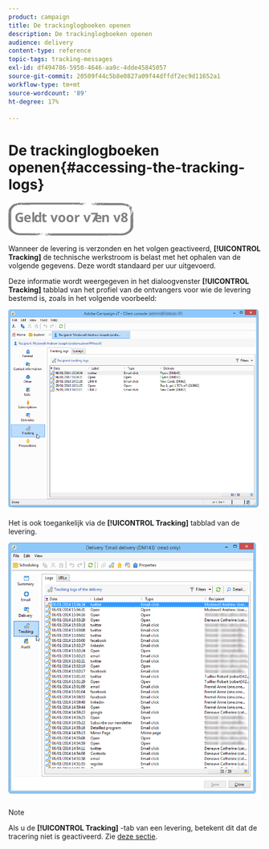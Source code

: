 ```yaml
---
product: campaign
title: De trackinglogboeken openen
description: De trackinglogboeken openen
audience: delivery
content-type: reference
topic-tags: tracking-messages
exl-id: df494786-5950-4646-aa9c-4dde45845057
source-git-commit: 20509f44c5b8e0827a09f44dffdf2ec9d11652a1
workflow-type: tm+mt
source-wordcount: '89'
ht-degree: 17%

---
```


# De trackinglogboeken openen{#accessing-the-tracking-logs}

![](../../assets/common.svg)

Wanneer de levering is verzonden en het volgen geactiveerd, **[!UICONTROL Tracking]** de technische werkstroom is belast met het ophalen van de volgende gegevens. Deze wordt standaard per uur uitgevoerd.

Deze informatie wordt weergegeven in het dialoogvenster **[!UICONTROL Tracking]** tabblad van het profiel van de ontvangers voor wie de levering bestemd is, zoals in het volgende voorbeeld:

![](assets/s_ncs_user_select_tracking_tab_from_recipient.png)

Het is ook toegankelijk via de **[!UICONTROL Tracking]** tabblad van de levering.

![](assets/s_ncs_user_select_tracking_tab_from_del.png)

>[!NOTE]
>
>Als u de **[!UICONTROL Tracking]** -tab van een levering, betekent dit dat de tracering niet is geactiveerd. Zie [deze sectie](how-to-configure-tracked-links.md).
